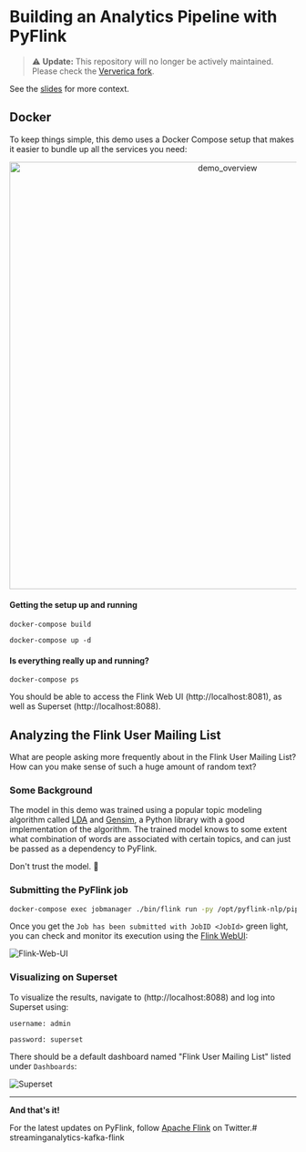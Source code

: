 # Building an Analytics Pipeline with PyFlink

> :warning: **Update:** This repository will no longer be actively maintained. Please check the [Ververica fork](https://github.com/ververica/pyflink-nlp).

See the [slides](https://noti.st/morsapaes/2qPOCm/building-an-end-to-end-analytics-pipeline-with-pyflink) for more context.

## Docker

To keep things simple, this demo uses a Docker Compose setup that makes it easier to bundle up all the services you need:

<p align="center">
<img width="750" alt="demo_overview" src="https://user-images.githubusercontent.com/23521087/105339206-b571d100-5bdc-11eb-8fca-925c5c6656f2.png">
</p>

#### Getting the setup up and running
`docker-compose build`

`docker-compose up -d`

#### Is everything really up and running?

`docker-compose ps`

You should be able to access the Flink Web UI (http://localhost:8081), as well as Superset (http://localhost:8088).

## Analyzing the Flink User Mailing List

What are people asking more frequently about in the Flink User Mailing List? How can you make sense of such a huge amount of random text?

### Some Background

The model in this demo was trained using a popular topic modeling algorithm called [LDA](https://towardsdatascience.com/lda-topic-modeling-an-explanation-e184c90aadcd) and [Gensim](https://radimrehurek.com/gensim/), a Python library with a good implementation of the algorithm. The trained model knows to some extent what combination of words are associated with certain topics, and can just be passed as a dependency to PyFlink.

Don't trust the model. :japanese_ogre:

### Submitting the PyFlink job

```bash
docker-compose exec jobmanager ./bin/flink run -py /opt/pyflink-nlp/pipeline.py -d
```

Once you get the `Job has been submitted with JobID <JobId>` green light, you can check and monitor its execution using the [Flink WebUI](http://localhost:8081):

![Flink-Web-UI](https://user-images.githubusercontent.com/23521087/105530322-eab71580-5ce7-11eb-9d21-c2b7d608078e.png)

### Visualizing on Superset

To visualize the results, navigate to (http://localhost:8088) and log into Superset using:

`username: admin`

`password: superset`

There should be a default dashboard named "Flink User Mailing List" listed under `Dashboards`:

![Superset](https://user-images.githubusercontent.com/23521087/105530591-497c8f00-5ce8-11eb-8636-3bad2de7bd90.png)

<hr>

**And that's it!**

For the latest updates on PyFlink, follow [Apache Flink](https://twitter.com/ApacheFlink) on Twitter.# streaminganalytics-kafka-flink
